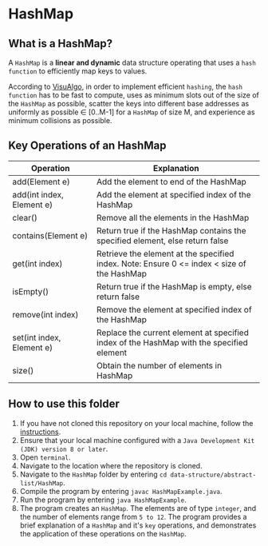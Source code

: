 # HashMap

## What is a HashMap?
A `HashMap` is a **linear and dynamic** data structure operating that uses a `hash function` to efficiently map keys to values.

According to [VisuAlgo](https://visualgo.net/en/hashtable), in order to implement efficient `hashing`, the `hash function` has to be fast to compute, uses as minimum slots out of the size of the `HashMap` as possible, scatter the keys into different base addresses as uniformly as possible ∈ [0..M-1] for a `HashMap` of size M, and experience as minimum collisions as possible.

## Key Operations of an HashMap
Operation                | Explanation
-------------------------| --------------------------------------------------------------------------------------------------------------
add(Element e)           | Add the element to end of the HashMap
add(int index, Element e)| Add the element at specified index of the HashMap
clear()                  | Remove all the elements in the HashMap
contains(Element e)      | Return true if the HashMap contains the specified element, else return false
get(int index)           | Retrieve the element at the specified index. Note: Ensure 0 <= index < size of the HashMap
isEmpty()                | Return true if the HashMap is empty, else return false
remove(int index)        | Remove the element at specified index of the HashMap
set(int index, Element e)| Replace the current element at specified index of the HashMap with the specified element
size()                   | Obtain the number of elements in HashMap

## How to use this folder
1. If you have not cloned this repository on your local machine, follow the [instructions](https://github.com/shumarb/learning#how-to-use-this-repository).
2. Ensure that your local machine configured with a `Java Development Kit (JDK) version 8 or later`.
3. Open `terminal`.
4. Navigate to the location where the repository is cloned.
5. Navigate to the `HashMap` folder by entering `cd data-structure/abstract-list/HashMap`.
6. Compile the program by entering `javac HashMapExample.java`.
7. Run the program by entering `java HashMapExample`.
8. The program creates an `HashMap`. The elements are of type `integer`, and the number of elements range from `5 to 12`. The program provides a brief explanation of a `HashMap` and it's `key` operations, and demonstrates the application of these operations on the `HashMap`.
